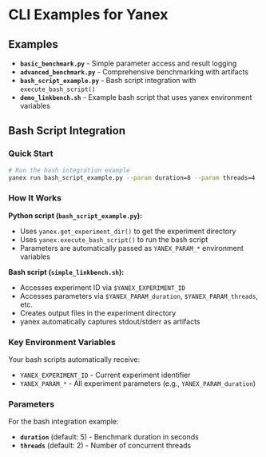 # CLI Examples for Yanex

## Examples

- **`basic_benchmark.py`** - Simple parameter access and result logging
- **`advanced_benchmark.py`** - Comprehensive benchmarking with artifacts
- **`bash_script_example.py`** - Bash script integration with `execute_bash_script()`
- **`demo_linkbench.sh`** - Example bash script that uses yanex environment variables

## Bash Script Integration

### Quick Start

```bash
# Run the bash integration example
yanex run bash_script_example.py --param duration=8 --param threads=4
```

### How It Works

**Python script (`bash_script_example.py`):**
- Uses `yanex.get_experiment_dir()` to get the experiment directory
- Uses `yanex.execute_bash_script()` to run the bash script
- Parameters are automatically passed as `YANEX_PARAM_*` environment variables

**Bash script (`simple_linkbench.sh`):**
- Accesses experiment ID via `$YANEX_EXPERIMENT_ID`
- Accesses parameters via `$YANEX_PARAM_duration`, `$YANEX_PARAM_threads`, etc.
- Creates output files in the experiment directory
- yanex automatically captures stdout/stderr as artifacts

### Key Environment Variables

Your bash scripts automatically receive:
- `YANEX_EXPERIMENT_ID` - Current experiment identifier
- `YANEX_PARAM_*` - All experiment parameters (e.g., `YANEX_PARAM_duration`)

### Parameters

For the bash integration example:
- **`duration`** (default: 5) - Benchmark duration in seconds  
- **`threads`** (default: 2) - Number of concurrent threads